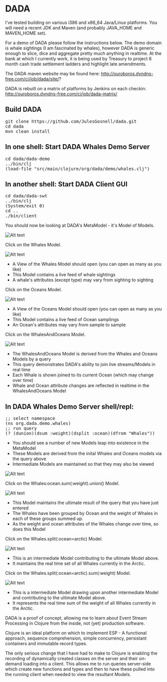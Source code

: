 DADA
====

I've tested building on various i386 and x86_64 Java/Linux
platforms. You will need a recent JDK and Maven (and probably
JAVA_HOME and MAVEN_HOME set).

For a demo of DADA please follow the instructions below. The demo
domain is whale sightings (I am fascinated by whales), however DADA is
generic enough to slice, dice and aggregate pretty much anything in
realtime. At the bank at which I currently work, it is being used by
Treasury to project 6 month cash trade settlement ladders and
highlight late amendments.

The DADA maven website may be found here: http://ouroboros.dyndns-free.com/ci/job/dada/site/?

DADA is rebuilt on a matrix of platforms by Jenkins on each checkin: http://ouroboros.dyndns-free.com/ci/job/dada-matrix/

## Build DADA
<pre>
git clone https://github.com/JulesGosnell/dada.git
cd dada
mvn clean install
</pre>

## In one shell: Start DADA Whales Demo Server
<pre>
cd dada/dada-demo
../bin/clj
(load-file "src/main/clojure/org/dada/demo/whales.clj")
</pre>

## In another shell: Start DADA Client GUI
<pre>
cd dada/dada-swt
../bin/clj
(System/exit 0)
cd ..
./bin/client
</pre>

You should now be looking at DADA's MetaModel - it's Model of Models.


![Alt text](https://raw.github.com/JulesGosnell/dada/master/images/MetaModel.gif)


Click on the Whales Model.


![Alt text](https://raw.github.com/JulesGosnell/dada/master/images/Whales.gif)


 - A View of the Whales Model should open (you can open as many as you like)
 - This Model contains a live feed of whale sightings
 - A whale's attributes (except type) may vary from sighting to sighting

Click on the Oceans Model.


![Alt text](https://raw.github.com/JulesGosnell/dada/master/images/Oceans.gif)


 - A View of the Oceans Model should open (you can open as many as you like)
 - This Model contains a live feed of Ocean samplings
 - An Ocean's attributes may vary from sample to sample

Click on the WhalesAndOceans Model.


![Alt text](https://raw.github.com/JulesGosnell/dada/master/images/WhalesAndOceans.gif)


 - The WhalesAndOceans Model is derived from the Whales and Oceans Models by a query
 - This query demonstrates DADA's ability to join live streams/Models in real time
 - Each Whale is shown joined to its current Ocean (which may change over time)
 - Whale and Ocean attribute changes are reflected in realtime in the WhalesAndOceans Model

## In DADA Whales Demo Server shell/repl:
<pre>
;; select namespace
(ns org.dada.demo.whales)
;; run query
(? (dunion)(dsum :weight)(dsplit :ocean)(dfrom "Whales"))
</pre>

 - You should see a number of new Models leap into existence in the MetaModel
 - These Models are derived from the inital Whales and Oceans models via the query above
 - Intermediate Models are maintained so that they may also be viewed


![Alt text](https://raw.github.com/JulesGosnell/dada/master/images/MetaModel2.gif)


Click on the Whales:ocean.sum(:weight).union() Model.


![Alt text](https://raw.github.com/JulesGosnell/dada/master/images/WhaleWeightSummedByOcean.gif)


 - This Model maintains the ultimate result of the query that you have just entered
 - The Whales have been grouped by Ocean and the weight of Whales in each of these groups summed up.
 - As the weight and ocean attributes of the Whales change over time, so does this Model

Click on the Whales.split(:ocean=arctic) Model.


![Alt text](https://raw.github.com/JulesGosnell/dada/master/images/ArcticWhales.gif)


 - This is an intermediate Model contributing to the ultimate Model above.
 - It maintains the real time set of all Whales currently in the Arctic.

Click on the Whales.split(:ocean=arctic).sum(:weight) Model.


![Alt text](https://raw.github.com/JulesGosnell/dada/master/images/ActicWhalesTotalWeight.gif)


 - This is a intermediate Model drawing upon another intermediate Model and contributing to the ultimate Model above.
 - It represents the real time sum of the weight of all Whales currently in the Arctic.

DADA is a proof of concept, allowing me to learn about Event Stream
Processing in Clojure from the inside, not (yet) production software.

Clojure is an ideal platform on which to implement ESP - A functional
approach, sequence comprehension, simple concurrency, persistant
containers and immutable record types.

The only serious change that I have had to make to Clojure is enabling
the recording of dynamically created classes on the server and their
on-demand loading into a client. This allows me to run queries
server-side which create new functions and types and then to have
these pulled into the running client when needed to view the resultant
Models.


